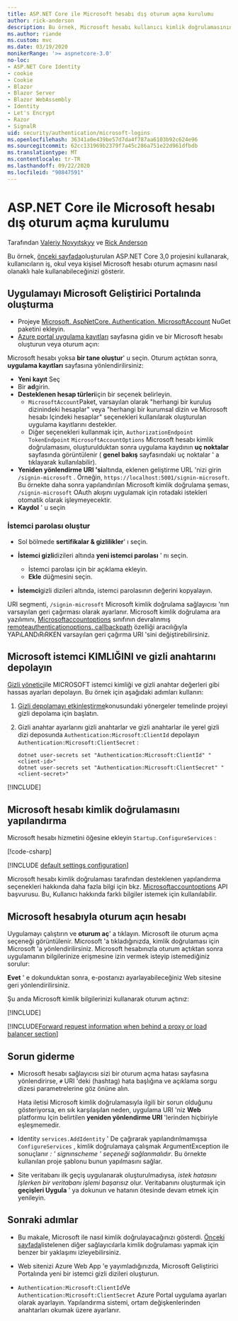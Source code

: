 ```yaml
---
title: ASP.NET Core ile Microsoft hesabı dış oturum açma kurulumu
author: rick-anderson
description: Bu örnek, Microsoft hesabı kullanıcı kimlik doğrulamasının mevcut bir ASP.NET Core uygulamasına tümleştirilmesini gösterir.
ms.author: riande
ms.custom: mvc
ms.date: 03/19/2020
monikerRange: '>= aspnetcore-3.0'
no-loc:
- ASP.NET Core Identity
- cookie
- Cookie
- Blazor
- Blazor Server
- Blazor WebAssembly
- Identity
- Let's Encrypt
- Razor
- SignalR
uid: security/authentication/microsoft-logins
ms.openlocfilehash: 36341a0e439be57d7da4f787aa6103b92c624e96
ms.sourcegitcommit: 62cc131969b2379f7a45c286a751e22d961dfbdb
ms.translationtype: MT
ms.contentlocale: tr-TR
ms.lasthandoff: 09/22/2020
ms.locfileid: "90847591"
---
```

# <a name="microsoft-account-external-login-setup-with-aspnet-core"></a>ASP.NET Core ile Microsoft hesabı dış oturum açma kurulumu

Tarafından [Valeriy Novyıtskyy](https://github.com/01binary) ve [Rick Anderson](https://twitter.com/RickAndMSFT)

Bu örnek, [önceki sayfada](xref:security/authentication/social/index)oluşturulan ASP.NET Core 3,0 projesini kullanarak, kullanıcıların iş, okul veya kişisel Microsoft hesabı oturum açmasını nasıl olanaklı hale kullanabileceğinizi gösterir.

## <a name="create-the-app-in-microsoft-developer-portal"></a>Uygulamayı Microsoft Geliştirici Portalında oluşturma

* Projeye [Microsoft. AspNetCore. Authentication. MicrosoftAccount](https://www.nuget.org/packages/Microsoft.AspNetCore.Authentication.MicrosoftAccount/) NuGet paketini ekleyin.
* [Azure portal uygulama kayıtları](https://go.microsoft.com/fwlink/?linkid=2083908) sayfasına gidin ve bir Microsoft hesabı oluşturun veya oturum açın:

Microsoft hesabı yoksa **bir tane oluştur**' u seçin. Oturum açtıktan sonra, **uygulama kayıtları** sayfasına yönlendirilirsiniz:

* **Yeni kayıt** Seç
* Bir **ad**girin.
* **Desteklenen hesap türleri**için bir seçenek belirleyin.  <!-- Accounts for any org work with MS domain accounts. Most folks probably want the last option, personal MS accounts. It took 24 hours after setting this up for the keys to work -->
  * `MicrosoftAccount`Paket, varsayılan olarak "herhangi bir kuruluş dizinindeki hesaplar" veya "herhangi bir kurumsal dizin ve Microsoft hesabı Içindeki hesaplar" seçenekleri kullanılarak oluşturulan uygulama kayıtlarını destekler.
  * Diğer seçenekleri kullanmak için, `AuthorizationEndpoint` `TokenEndpoint` `MicrosoftAccountOptions` Microsoft hesabı kimlik doğrulamasını, oluşturulduktan sonra uygulama kaydının **uç noktalar** sayfasında görüntülenir ( **genel bakış** sayfasındaki uç noktalar ' a tıklayarak kullanılabilir).
* **Yeniden yönlendirme URI 'si**altında, eklenen geliştirme URL 'nizi girin `/signin-microsoft` . Örneğin, `https://localhost:5001/signin-microsoft`. Bu örnekte daha sonra yapılandırılan Microsoft kimlik doğrulama şeması, `/signin-microsoft` OAuth akışını uygulamak için rotadaki istekleri otomatik olarak işleymeyecektir.
* **Kaydol** ' u seçin

### <a name="create-client-secret"></a>İstemci parolası oluştur

* Sol bölmede **sertifikalar & gizlilikler**' ı seçin.
* **İstemci gizli**dizileri altında **yeni istemci parolası** ' nı seçin.

  * İstemci parolası için bir açıklama ekleyin.
  * **Ekle** düğmesini seçin.

* **İstemci**gizli dizileri altında, istemci parolasının değerini kopyalayın.

URI segmenti, `/signin-microsoft` Microsoft kimlik doğrulama sağlayıcısı 'nın varsayılan geri çağırması olarak ayarlanır. Microsoft kimlik doğrulama ara yazılımını, [Microsoftaccountoptions](/dotnet/api/microsoft.aspnetcore.authentication.microsoftaccount.microsoftaccountoptions) sınıfının devralınmış [remoteauthenticationoptions. callbackpath](/dotnet/api/microsoft.aspnetcore.authentication.remoteauthenticationoptions.callbackpath) özelliği aracılığıyla YAPıLANDıRıRKEN varsayılan geri çağırma URI 'sini değiştirebilirsiniz.

## <a name="store-the-microsoft-client-id-and-secret"></a>Microsoft istemci KIMLIĞINI ve gizli anahtarını depolayın

[Gizli yönetici](xref:security/app-secrets)ile MICROSOFT istemci kimliği ve gizli anahtar değerleri gibi hassas ayarları depolayın. Bu örnek için aşağıdaki adımları kullanın:

1. [Gizli depolamayı etkinleştirme](xref:security/app-secrets#enable-secret-storage)konusundaki yönergeler temelinde projeyi gizli depolama için başlatın.
1. Gizli anahtar ayarlarını gizli anahtarlar ve gizli anahtarlar ile yerel gizli dizi deposunda `Authentication:Microsoft:ClientId` depolayın `Authentication:Microsoft:ClientSecret` :

    ```dotnetcli
    dotnet user-secrets set "Authentication:Microsoft:ClientId" "<client-id>"
    dotnet user-secrets set "Authentication:Microsoft:ClientSecret" "<client-secret>"
    ```

[!INCLUDE[](~/includes/environmentVarableColon.md)]

## <a name="configure-microsoft-account-authentication"></a>Microsoft hesabı kimlik doğrulamasını yapılandırma

Microsoft hesabı hizmetini öğesine ekleyin `Startup.ConfigureServices` :

[!code-csharp[](~/security/authentication/social/social-code/3.x/StartupMS3x.cs?name=snippet&highlight=10-14)]

[!INCLUDE [default settings configuration](includes/default-settings.md)]

Microsoft hesabı kimlik doğrulaması tarafından desteklenen yapılandırma seçenekleri hakkında daha fazla bilgi için bkz. [Microsoftaccountoptions](/dotnet/api/microsoft.aspnetcore.builder.microsoftaccountoptions) API başvurusu. Bu, Kullanıcı hakkında farklı bilgiler istemek için kullanılabilir.

## <a name="sign-in-with-microsoft-account"></a>Microsoft hesabıyla oturum açın hesabı

Uygulamayı çalıştırın ve **oturum aç**' a tıklayın. Microsoft ile oturum açma seçeneği görüntülenir. Microsoft 'a tıkladığınızda, kimlik doğrulaması için Microsoft 'a yönlendirilirsiniz. Microsoft hesabınızla oturum açtıktan sonra uygulamanın bilgilerinize erişmesine izin vermek isteyip istemediğiniz sorulur:

**Evet** ' e dokunduktan sonra, e-postanızı ayarlayabileceğiniz Web sitesine geri yönlendirilirsiniz.

Şu anda Microsoft kimlik bilgilerinizi kullanarak oturum açtınız:

[!INCLUDE[](includes/chain-auth-providers.md)]

[!INCLUDE[Forward request information when behind a proxy or load balancer section](includes/forwarded-headers-middleware.md)]

## <a name="troubleshooting"></a>Sorun giderme

* Microsoft hesabı sağlayıcısı sizi bir oturum açma hatası sayfasına yönlendirirse, `#` URI 'deki (hashtag) hata başlığına ve açıklama sorgu dizesi parametrelerine göz önüne alın.

  Hata iletisi Microsoft kimlik doğrulamasıyla ilgili bir sorun olduğunu gösteriyorsa, en sık karşılaşılan neden, uygulama URI 'niz **Web** platformu Için belirtilen **yeniden yönlendirme URI** 'lerinden hiçbiriyle eşleşmemedir.
* Identity `services.AddIdentity` ' De çağırarak yapılandırılmamışsa `ConfigureServices` , kimlik doğrulamaya çalışmak ArgumentException ile sonuçlanır *: ' signınscheme ' seçeneği sağlanmalıdır*. Bu örnekte kullanılan proje şablonu bunun yapılmasını sağlar.
* Site veritabanı ilk geçiş uygulanarak oluşturulmadıysa, *istek hatasını Işlerken bir veritabanı işlemi başarısız* olur. Veritabanını oluşturmak için **geçişleri Uygula** ' ya dokunun ve hatanın ötesinde devam etmek için yenileyin.

## <a name="next-steps"></a>Sonraki adımlar

* Bu makale, Microsoft ile nasıl kimlik doğrulayacağınızı gösterdi. [Önceki sayfada](xref:security/authentication/social/index)listelenen diğer sağlayıcılarla kimlik doğrulaması yapmak için benzer bir yaklaşımı izleyebilirsiniz.

* Web sitenizi Azure Web App 'e yayımladığınızda, Microsoft Geliştirici Portalında yeni bir istemci gizli dizileri oluşturun.

* `Authentication:Microsoft:ClientId`Ve `Authentication:Microsoft:ClientSecret` Azure Portal uygulama ayarları olarak ayarlayın. Yapılandırma sistemi, ortam değişkenlerinden anahtarları okumak üzere ayarlanır.
